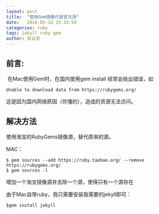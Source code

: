 ```yaml
---
layout: post
title:  "使用Gem镜像代替官方源"
date:   2016-05-16 15:14:54
categories: ruby 
tags: jekyll ruby gem
author: 张云浩
---
```


## 前言:

​	在Mac使用Gem时，在国内使用gem install 经常会抛出错误，如

```
Unable to download data from https://rubygems.org/ 
```

这是因为国内网络原因（你懂的），造成的资源无法访问。



## 解决方法

使用淘宝的RubyGems镜像源，替代原来的源。

MAC：

```
$ gem sources --add https://ruby.taobao.org/ --remove https://rubygems.org/
$ gem sources -l
```

增加一个淘宝镜像源并去除一个源，使得只有一个源存在



由于Mac自带ruby，我只需要安装我需要的jekyll即可：

```
$gem install jekyll
```
